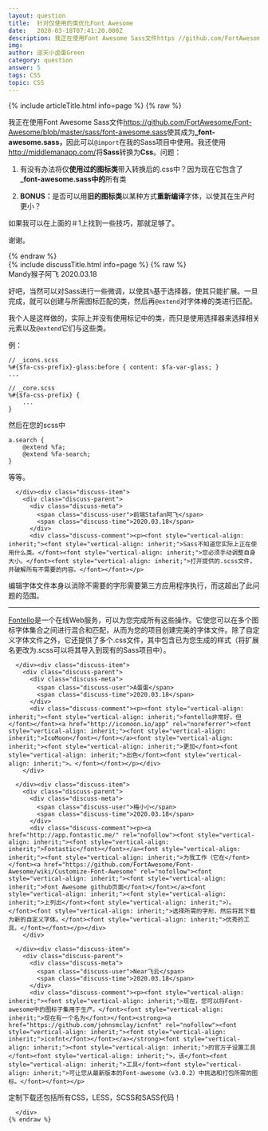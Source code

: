 ```yaml
---
layout: question
title:  针对仅使用的类优化Font Awesome
date:   2020-03-18T07:41:20.000Z
description: 我正在使用Font Awesome Sass文件https //github.com/FortAwesome/Font-Awesome/blob/mast...
img: 
author: 逆天小卤蛋Green
category: question
answer: 5
tags: CSS
topic: CSS
---
```

<div class="article-root">
  <div class="article">
    {% include articleTitle.html info=page %}
    {% raw %}
    <div class="article-content"><p><font style="vertical-align: inherit;"><font style="vertical-align: inherit;">我正在使用Font Awesome Sass文件</font></font><a href="https://github.com/FortAwesome/Font-Awesome/blob/master/sass/font-awesome.sass" rel="noreferrer"><font style="vertical-align: inherit;"><font style="vertical-align: inherit;">https://github.com/FortAwesome/Font-Awesome/blob/master/sass/font-awesome.sass</font></font></a><font style="vertical-align: inherit;"><font style="vertical-align: inherit;">使其成为</font></font><strong><font style="vertical-align: inherit;"><font style="vertical-align: inherit;">_font-awesome.sass，</font></font></strong><font style="vertical-align: inherit;"><font style="vertical-align: inherit;">因此可以</font></font><code>@import</code><font style="vertical-align: inherit;"><font style="vertical-align: inherit;">在我的Sass项目中使用。</font><font style="vertical-align: inherit;">我还使用</font></font><a href="http://middlemanapp.com/" rel="noreferrer"><font style="vertical-align: inherit;"><font style="vertical-align: inherit;">http://middlemanapp.com/</font></font></a><font style="vertical-align: inherit;"><font style="vertical-align: inherit;">将</font></font><strong><font style="vertical-align: inherit;"><font style="vertical-align: inherit;">Sass</font></font></strong><font style="vertical-align: inherit;"><font style="vertical-align: inherit;">转换</font><font style="vertical-align: inherit;">为</font></font><strong><font style="vertical-align: inherit;"><font style="vertical-align: inherit;">Css</font></font></strong><font style="vertical-align: inherit;"><font style="vertical-align: inherit;">。</font><font style="vertical-align: inherit;">问题：</font></font></p>

<ol>
<li><p><font style="vertical-align: inherit;"><font style="vertical-align: inherit;">有没有办法将仅</font></font><strong><font style="vertical-align: inherit;"><font style="vertical-align: inherit;">使用过的图标类</font></font></strong><font style="vertical-align: inherit;"><font style="vertical-align: inherit;">带入转换后的.css中？</font><font style="vertical-align: inherit;">因为现在它包含了</font><strong><font style="vertical-align: inherit;">_font-awesome.sass中的</font></strong><font style="vertical-align: inherit;">所有类</font></font><strong><font style="vertical-align: inherit;"></font></strong></p></li>
<li><p><strong><font style="vertical-align: inherit;"><font style="vertical-align: inherit;">BONUS：</font></font></strong><font style="vertical-align: inherit;"><font style="vertical-align: inherit;">是否可以</font><font style="vertical-align: inherit;">用</font><strong><font style="vertical-align: inherit;">旧的图标类</font></strong><font style="vertical-align: inherit;">以</font><font style="vertical-align: inherit;">某种方式</font></font><strong><font style="vertical-align: inherit;"><font style="vertical-align: inherit;">重新编译</font></font></strong><font style="vertical-align: inherit;"><font style="vertical-align: inherit;">字体，</font><font style="vertical-align: inherit;">以使其在生产时更小？</font></font><strong><font style="vertical-align: inherit;"></font></strong><font style="vertical-align: inherit;"></font></p></li>
</ol>

<p><font style="vertical-align: inherit;"><font style="vertical-align: inherit;">如果我可以在上面的＃1上找到一些技巧，那就足够了。</font></font></p>

<p><font style="vertical-align: inherit;"><font style="vertical-align: inherit;">谢谢。</font></font></p></div>
    {% endraw %}
  </div>

  <div class="discuss-wrapper">
    {% include discussTitle.html info=page %}
    {% raw %}
    <div class="discuss-item">
        <div class="discuss-parent">
          <div class="discuss-meta">
            <span class="discuss-user">Mandy猴子阿飞</span>
            <span class="discuss-time">2020.03.18</span>
          </div>
          <div class="discuss-comment"><p><font style="vertical-align: inherit;"><font style="vertical-align: inherit;">好吧，当然可以对Sass进行一些微调，以使其</font></font><code>%</code><font style="vertical-align: inherit;"><font style="vertical-align: inherit;">基于</font><font style="vertical-align: inherit;">选择器</font><font style="vertical-align: inherit;">，使其只能扩展。</font><font style="vertical-align: inherit;">一旦完成，就可以创建与所需图标匹配的类，然后再</font></font><code>@extend</code><font style="vertical-align: inherit;"><font style="vertical-align: inherit;">对字体棒的类</font><font style="vertical-align: inherit;">进行匹配</font><font style="vertical-align: inherit;">。</font></font></p>

<p><font style="vertical-align: inherit;"><font style="vertical-align: inherit;">我个人是这样做的，实际上并没有使用标记中的类，而只是使用选择器来选择相关元素以及</font></font><code>@extend</code><font style="vertical-align: inherit;"><font style="vertical-align: inherit;">它们与这些类。</font></font></p>

<p><font style="vertical-align: inherit;"><font style="vertical-align: inherit;">例：</font></font></p>

<pre><code>// _icons.scss<font></font>
%#{$fa-css-prefix}-glass:before { content: $fa-var-glass; }<font></font>
...<font></font>
<font></font>
// _core.scss<font></font>
%#{$fa-css-prefix} {<font></font>
    ...<font></font>
}<font></font>
</code></pre>

<p><font style="vertical-align: inherit;"><font style="vertical-align: inherit;">然后在您的scss中</font></font></p>

<pre><code>a.search {<font></font>
    @extend %fa;<font></font>
    @extend %fa-search;<font></font>
}<font></font>
</code></pre>

<p><font style="vertical-align: inherit;"><font style="vertical-align: inherit;">等等。</font></font></p></div>
        </div>
        
      </div><div class="discuss-item">
        <div class="discuss-parent">
          <div class="discuss-meta">
            <span class="discuss-user">前端Stafan阿飞</span>
            <span class="discuss-time">2020.03.18</span>
          </div>
          <div class="discuss-comment"><p><font style="vertical-align: inherit;"><font style="vertical-align: inherit;">Sass不知道您实际上正在使用什么类。</font><font style="vertical-align: inherit;">您必须手动调整自身大小。</font><font style="vertical-align: inherit;">打开提供的.scss文件，并破解所有不需要的内容。</font></font></p>

<p><font style="vertical-align: inherit;"><font style="vertical-align: inherit;">编辑字体文件本身以消除不需要的字形需要第三方应用程序执行，而这超出了此问题的范围。</font></font></p>

<hr>

<p><a href="http://fontello.com/"><font style="vertical-align: inherit;"><font style="vertical-align: inherit;">Fontello</font></font></a><font style="vertical-align: inherit;"><font style="vertical-align: inherit;">是一个在线Web服务，可以为您完成所有这些操作。</font><font style="vertical-align: inherit;">它使您可以在多个图标字体集合之间进行混合和匹配，从而为您的项目创建完美的字体文件。</font><font style="vertical-align: inherit;">除了自定义字体文件之外，它还提供了多个.css文件，其中包含已为您生成的样式（将扩展名更改为.scss可以将其导入到现有的Sass项目中）。</font></font></p></div>
        </div>
        
      </div><div class="discuss-item">
        <div class="discuss-parent">
          <div class="discuss-meta">
            <span class="discuss-user">A蛋蛋</span>
            <span class="discuss-time">2020.03.18</span>
          </div>
          <div class="discuss-comment"><p><font style="vertical-align: inherit;"><font style="vertical-align: inherit;">fontello非常好，但</font></font><a href="http://icomoon.io/app" rel="noreferrer"><font style="vertical-align: inherit;"><font style="vertical-align: inherit;">IcoMoon</font></font></a><font style="vertical-align: inherit;"><font style="vertical-align: inherit;">更加</font><font style="vertical-align: inherit;">出色</font><font style="vertical-align: inherit;">。</font></font></p></div>
        </div>
        
      </div><div class="discuss-item">
        <div class="discuss-parent">
          <div class="discuss-meta">
            <span class="discuss-user">梅小小</span>
            <span class="discuss-time">2020.03.18</span>
          </div>
          <div class="discuss-comment"><p><a href="http://app.fontastic.me/" rel="nofollow"><font style="vertical-align: inherit;"><font style="vertical-align: inherit;">Fontastic</font></font></a><font style="vertical-align: inherit;"><font style="vertical-align: inherit;">为我工作（它在</font></font><a href="https://github.com/FortAwesome/Font-Awesome/wiki/Customize-Font-Awesome" rel="nofollow"><font style="vertical-align: inherit;"><font style="vertical-align: inherit;">Font Awesome github页面</font></font></a><font style="vertical-align: inherit;"><font style="vertical-align: inherit;">上列出</font><font style="vertical-align: inherit;">）。</font><font style="vertical-align: inherit;">选择所需的字形，然后将其下载为新的自定义字体。</font><font style="vertical-align: inherit;">优秀的工具。</font></font></p></div>
        </div>
        
      </div><div class="discuss-item">
        <div class="discuss-parent">
          <div class="discuss-meta">
            <span class="discuss-user">Near飞云</span>
            <span class="discuss-time">2020.03.18</span>
          </div>
          <div class="discuss-comment"><p><font style="vertical-align: inherit;"><font style="vertical-align: inherit;">现在，您可以将Font-awesome中的图标子集用于生产。</font><font style="vertical-align: inherit;">现在有一个名为</font></font><strong><a href="https://github.com/johnsmclay/icnfnt" rel="nofollow"><font style="vertical-align: inherit;"><font style="vertical-align: inherit;">icnfnt</font></font></a></strong><font style="vertical-align: inherit;"><font style="vertical-align: inherit;">的官方子设置工具</font><font style="vertical-align: inherit;">，该</font><font style="vertical-align: inherit;">工具</font><font style="vertical-align: inherit;">可让您从最新版本的Font-awesome（v3.0.2）中挑选和打包所需的图标。</font></font></p>

<p><font style="vertical-align: inherit;"><font style="vertical-align: inherit;">定制下载还包括所有CSS，LESS，SCSS和SASS代码！</font></font></p></div>
        </div>
        
      </div>
    {% endraw %}
  </div>
<div>
